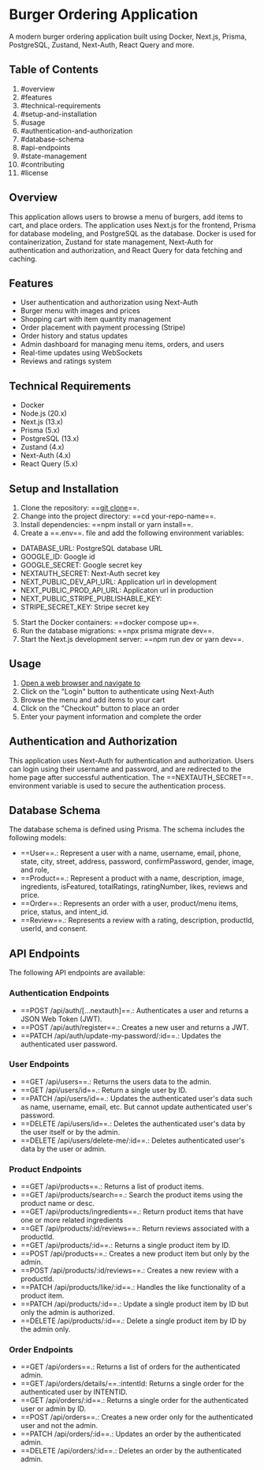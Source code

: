 # Burger Ordering Application

A modern burger ordering application built using Docker, Next.js, Prisma, PostgreSQL, Zustand, Next-Auth, React Query and more.

## Table of Contents

1. #overview
2. #features
3. #technical-requirements
4. #setup-and-installation
5. #usage
6. #authentication-and-authorization
7. #database-schema
8. #api-endpoints
9. #state-management
10. #contributing
11. #license

## Overview

This application allows users to browse a menu of burgers, add items to cart, and place orders. The application uses Next.js for the frontend, Prisma for database modeling, and PostgreSQL as the database. Docker is used for containerization, Zustand for state management, Next-Auth for authentication and authorization, and React Query for data fetching and caching.

## Features

- User authentication and authorization using Next-Auth
- Burger menu with images and prices
- Shopping cart with item quantity management
- Order placement with payment processing (Stripe)
- Order history and status updates
- Admin dashboard for managing menu items, orders, and users
- Real-time updates using WebSockets
- Reviews and ratings system

## Technical Requirements

- Docker
- Node.js (20.x)
- Next.js (13.x)
- Prisma (5.x)
- PostgreSQL (13.x)
- Zustand (4.x)
- Next-Auth (4.x)
- React Query (5.x)

## Setup and Installation

1. Clone the repository: ==[git clone](https://github.com/esteemayo/burgers.git)==.
2. Change into the project directory: ==cd your-repo-name==.
3. Install dependencies: ==npm install or yarn install==.
4. Create a ==.env==. file and add the following environment variables:

- DATABASE_URL: PostgreSQL database URL
- GOOGLE_ID: Google id
- GOOGLE_SECRET: Google secret key
- NEXTAUTH_SECRET: Next-Auth secret key
- NEXT_PUBLIC_DEV_API_URL: Application url in development
- NEXT_PUBLIC_PROD_API_URL: Applicaton url in production
- NEXT_PUBLIC_STRIPE_PUBLISHABLE_KEY:
- STRIPE_SECRET_KEY: Stripe secret key

5. Start the Docker containers: ==docker compose up==.
6. Run the database migrations: ==npx prisma migrate dev==.
7. Start the Next.js development server: ==npm run dev or yarn dev==.

## Usage

1. [Open a web browser and navigate to](http://localhost:3000)
2. Click on the "Login" button to authenticate using Next-Auth
3. Browse the menu and add items to your cart
4. Click on the "Checkout" button to place an order
5. Enter your payment information and complete the order

## Authentication and Authorization

This application uses Next-Auth for authentication and authorization. Users can login using their username and password, and are redirected to the home page after successful authentication. The ==NEXTAUTH_SECRET==. environment variable is used to secure the authentication process.

## Database Schema

The database schema is defined using Prisma. The schema includes the following models:

- ==User==.: Represent a user with a name, username, email, phone, state, city, street, address, password, confirmPassword, gender, image, and role,
- ==Product==.: Represent a product with a name, description, image, ingredients, isFeatured, totalRatings, ratingNumber, likes, reviews and price.
- ==Order==.: Represents an order with a user, product/menu items, price, status, and intent_id.
- ==Review==.: Represents a review with a rating, description, productId, userId, and consent.

## API Endpoints

The following API endpoints are available:

### Authentication Endpoints

- ==POST /api/auth/[...nextauth]==.: Authenticates a user and returns a JSON Web Token (JWT).
- ==POST /api/auth/register==.: Creates a new user and returns a JWT.
- ==PATCH /api/auth/update-my-password/:id==.: Updates the authenticated user password.

### User Endpoints

- ==GET /api/users==.: Returns the users data to the admin.
- ==GET /api/users/id==.: Return a single user by ID.
- ==PATCH /api/users/id==.: Updates the authenticated user's data such as name, username, email, etc. But cannot update authenticated user's password.
- ==DELETE /api/users/id==.: Deletes the authenticated user's data by the user itself or by the admin.
- ==DELETE /api/users/delete-me/:id==.: Deletes authenticated user's data by the user or admin.

### Product Endpoints

- ==GET /api/products==.: Returns a list of product items.
- ==GET /api/products/search==.: Search the product items using the product name or desc.
- ==GET /api/products/ingredients==.: Return product items that have one or more related ingredients
- ==GET /api/products/:id/reviews==.: Return reviews associated with a productId.
- ==GET /api/products/:id==.: Returns a single product item by ID.
- ==POST /api/products==.: Creates a new product item but only by the admin.
- ==POST /api/products/:id/reviews==.: Creates a new review with a productId.
- ==PATCH /api/products/like/:id==.: Handles the like functionality of a product item.
- ==PATCH /api/products/:id==.: Update a single product item by ID but only the admin is authorized.
- ==DELETE /api/products/:id==.: Delete a single product item by ID by the admin only.

### Order Endpoints

- ==GET /api/orders==.: Returns a list of orders for the authenticated admin.
- ==GET /api/orders/details/==.:intentId: Returns a single order for the authenticated user by INTENTID.
- ==GET /api/orders/:id==.: Returns a single order for the authenticated user or admin by ID.
- ==POST /api/orders==.: Creates a new order only for the authenticated user and not the admin.
- ==PATCH /api/orders/:id==.: Updates an order by the authenticated admin.
- ==DELETE /api/orders/:id==.: Deletes an order by the authenticated admin.
